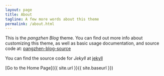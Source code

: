 ```yaml
---
layout: page
title: About
tagline: A few more words about this theme
permalink: /about.html
---
```


This is the _pangzhen Blog_ theme. You can find out more info about customizing this theme, as well as basic usage documentation, and source code at: [pangzhen-blog-source](https://github.com/pangzhen/android/tree/master/docs)

You can find the source code for _Jekyll_ at [jekyll](https://github.com/jekyll/jekyll)


[Go to the Home Page]({{ site.url }}{{ site.baseurl }})
